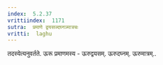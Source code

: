 ```yaml
---
index:  5.2.37
vrittiindex:  1171
sutra:  प्रमाणे द्वयसज्दघ्नञ्मात्रचः
vritti:  laghu 
---
```


तदस्येत्यनुवर्तते. ऊरू प्रमाणमस्य - ऊरुद्वयसम्. ऊरुदघ्नम्. ऊरुमात्रम्..

